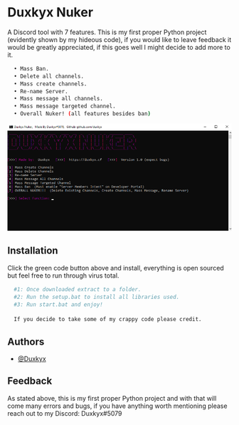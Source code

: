 

# Duxkyx Nuker

A Discord tool with 7 features. This is my first proper Python project (evidently shown by my hideous code), if you would like to leave feedback it would be greatly appreciated, if this goes well I might decide to add more to it.

```bash
  • Mass Ban.
  • Delete all channels.
  • Mass create channels.
  • Re-name Server.
  • Mass message all channels.
  • Mass message targeted channel.
  • Overall Nuker! (all features besides ban)
```

![github-small](duxkyxnuker.png)
## Installation

Click the green code button above and install, everything is open sourced but feel free to run through virus total.

```bash
  #1: Once downloaded extract to a folder.
  #2: Run the setup.bat to install all libraries used.
  #3: Run start.bat and enjoy!

  If you decide to take some of my crappy code please credit.

```
    
## Authors

- [@Duxkyx](https://www.github.com/duxkyx)


## Feedback

As stated above, this is my first proper Python project and with that will come many errors and bugs, if you have anything worth mentioning please reach out to my Discord: Duxkyx#5079

